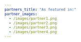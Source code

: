 ```yaml
---
partners_title: "As featured in:"
partner_images:
  - /images/partner1.png
  - /images/partner2.png
  - /images/partner3.png
  - /images/partner4.png
---
```

